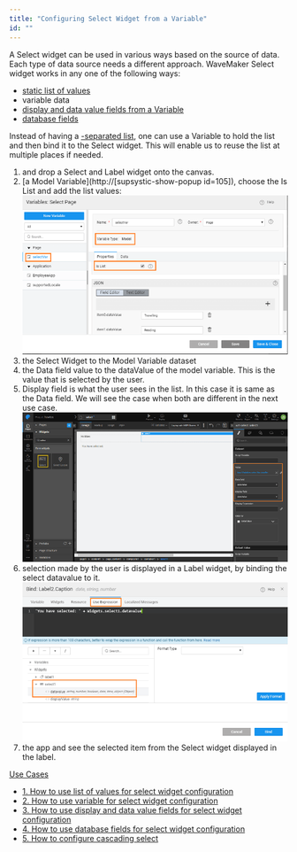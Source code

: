 ```yaml
---
title: "Configuring Select Widget from a Variable"
id: ""
---
```


A Select widget can be used in various ways based on the source of data. Each type of data source needs a different approach. WaveMaker Select widget works in any one of the following ways:

- [static list of values](/learn/how-tos/configuring-select-widget-static-list-values/)
- variable data
- [display and data value fields from a Variable](/learn/how-tos/configuring-select-widget-display-data-fields/)
- [database fields](/learn/how-tos/configuring-select-widget-database-fields/)

Instead of having a [\-separated list](/learn/how-tos/configuring-select-widget-static-list-values/), one can use a Variable to hold the list and then bind it to the Select widget. This will enable us to reuse the list at multiple places if needed.

1. and drop a Select and Label widget onto the canvas.
2. [a Model Variable](http://[supsystic-show-popup id=105]), choose the Is List and add the list values: [![](../assets/sel_listvar.png)](../assets/sel_listvar.png)
3. the Select Widget to the Model Variable dataset
4. the Data field value to the dataValue of the model variable. This is the value that is selected by the user.
5. Display field is what the user sees in the list. In this case it is same as the Data field. We will see the case when both are different in the next use case. [![](../assets/sel_listvar_props.png)](../assets/sel_listvar_props.png)
6. selection made by the user is displayed in a Label widget, by binding the select datavalue to it. [![](../assets/sel_list_res.png)](../assets/sel_list_res.png)
7. the app and see the selected item from the Select widget displayed in the label.

[Use Cases](/learn/app-development/widgets/form-widgets/select-use-cases/)

- [1\. How to use list of values for select widget configuration](/learn/how-tos/configuring-select-widget-static-list-values/)
- [2\. How to use variable for select widget configuration](#)
- [3\. How to use display and data value fields for select widget configuration](/learn/how-tos/configuring-select-widget-display-data-fields/)
- [4\. How to use database fields for select widget configuration](/learn/how-tos/configuring-select-widget-database-fields/)
- [5\. How to configure cascading select](/learn/how-tos/configuring-cascading-select/)
